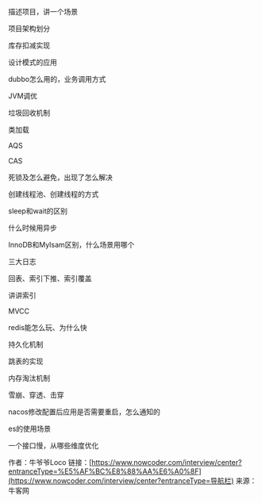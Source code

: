 

描述项目，讲一个场景

项目架构划分

库存扣减实现

设计模式的应用

dubbo怎么用的，业务调用方式

JVM调优

垃圾回收机制

类加载

AQS

CAS

死锁及怎么避免，出现了怎么解决

创建线程池、创建线程的方式

sleep和wait的区别

什么时候用异步

InnoDB和MyIsam区别，什么场景用哪个

三大日志

回表、索引下推、索引覆盖

讲讲索引

MVCC

redis能怎么玩、为什么快

持久化机制

跳表的实现

内存淘汰机制

雪崩、穿透、击穿

nacos修改配置后应用是否需要重启，怎么通知的

es的使用场景

一个接口慢，从哪些维度优化

作者：牛爷爷Loco
链接：[https://www.nowcoder.com/interview/center?entranceType=%E5%AF%BC%E8%88%AA%E6%A0%8F](https://www.nowcoder.com/interview/center?entranceType=导航栏)
来源：牛客网